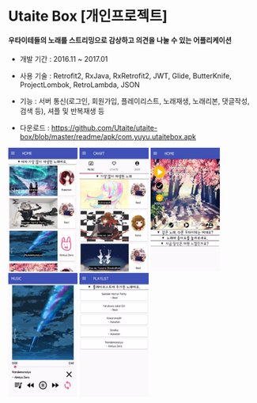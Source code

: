 Utaite Box [개인프로젝트]
=
#### 우타이테들의 노래를 스트리밍으로 감상하고 의견을 나눌 수 있는 어플리케이션

- 개발 기간 : 2016.11 ~ 2017.01

- 사용 기술 : Retrofit2, RxJava, RxRetrofit2, JWT, Glide, ButterKnife, ProjectLombok, RetroLambda, JSON

- 기능 : 서버 통신(로그인, 회원가입, 플레이리스트, 노래재생, 노래리본, 댓글작성, 검색 등), 셔플 및 반복재생 등

- 다운로드 : https://github.com/Utaite/utaite-box/blob/master/readme/apk/com.yuyu.utaitebox.apk

<div>
<img width="140" height="250" src="/readme/image/utaite-box-1.png"/>
<img width="140" height="250" src="/readme/image/utaite-box-2.png"/>
<img width="140" height="250" src="/readme/image/utaite-box-3.png"/>
<img width="140" height="250" src="/readme/image/utaite-box-4.png"/>
<img width="140" height="250" src="/readme/image/utaite-box-5.png"/>
</div>
